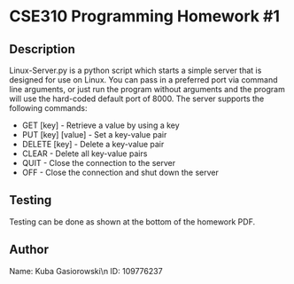 # CSE310 Programming Homework #1

## Description

Linux-Server.py is a python script which starts a simple server that is 
designed for use on Linux. You can pass in a preferred port via command 
line arguments, or just run the program without arguments and the program
will use the hard-coded default port of 8000. The server supports the 
following commands:

* GET [key] - Retrieve a value by using a key
* PUT [key] [value] - Set a key-value pair
* DELETE [key] - Delete a key-value pair
* CLEAR - Delete all key-value pairs
* QUIT - Close the connection to the server
* OFF - Close the connection and shut down the server

## Testing

Testing can be done as shown at the bottom of the homework PDF.

## Author

Name: Kuba Gasiorowski\n
ID: 109776237
